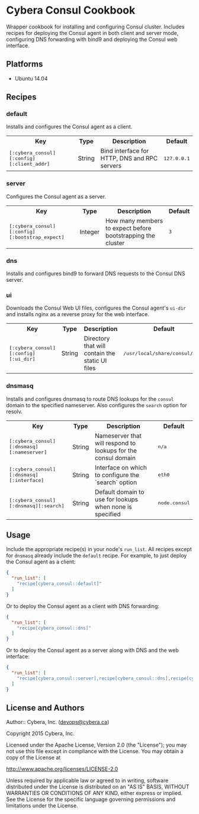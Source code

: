 # Cybera Consul Cookbook

Wrapper cookbook for installing and configuring Consul cluster. Includes recipes for deploying the Consul agent in both client and server mode, configuring DNS forwarding with bind9 and deploying the Consul web interface.

## Platforms

* Ubuntu 14.04

## Recipes

### default

Installs and configures the Consul agent as a client.

<table>
  <tr>
    <th>Key</th>
    <th>Type</th>
    <th>Description</th>
    <th>Default</th>
  </tr>
  <tr>
    <td><tt>[:cybera_consul][:config][:client_addr]</tt></td>
    <td>String</td>
    <td>Bind interface for HTTP, DNS and RPC servers</td>
    <td><tt>127.0.0.1</tt></td>
  </tr>
</table>

### server

Configures the Consul agent as a server.

<table>
  <tr>
    <th>Key</th>
    <th>Type</th>
    <th>Description</th>
    <th>Default</th>
  </tr>
  <tr>
    <td><tt>[:cybera_consul][:config][:bootstrap_expect]</tt></td>
    <td>Integer</td>
    <td>How many members to expect before bootstrapping the cluster</td>
    <td><tt>3</tt></td>
  </tr>
</table>

### dns

Installs and configures bind9 to forward DNS requests to the Consul DNS server.

### ui

Downloads the Consul Web UI files, configures the Consul agent's `ui-dir` and installs nginx as a reverse proxy for the web interface.

<table>
  <tr>
    <th>Key</th>
    <th>Type</th>
    <th>Description</th>
    <th>Default</th>
  </tr>
  <tr>
    <td><tt>[:cybera_consul][:config][:ui_dir]</tt></td>
    <td>String</td>
    <td>Directory that will contain the static UI files</td>
    <td><tt>/usr/local/share/consul/dist</tt></td>
  </tr>
</table>

### dnsmasq

Installs and configures dnsmasq to route DNS lookups for the `consul` domain to the specified nameserver. Also configures the `search` option for resolv.

<table>
  <tr>
    <th>Key</th>
    <th>Type</th>
    <th>Description</th>
    <th>Default</th>
  </tr>
  <tr>
    <td><tt>[:cybera_consul][:dnsmasq][:nameserver]</tt></td>
    <td>String</td>
    <td>Nameserver that will respond to lookups for the consul domain</td>
    <td><tt>n/a</tt></td>
  </tr>
  <tr>
    <td><tt>[:cybera_consul][:dnsmasq][:interface]</tt></td>
    <td>String</td>
    <td>Interface on which to configure the `search` option</td>
    <td><tt>eth0</tt></td>
  </tr>
  <tr>
    <td><tt>[:cybera_consul][:dnsmasq][:search]</tt></td>
    <td>String</td>
    <td>Default domain to use for lookups when none is specified</td>
    <td><tt>node.consul</tt></td>
  </tr>
</table>

## Usage

Include the appropriate recipe(s) in your node's `run_list`. All recipes except for `dnsmasq` already include the `default` recipe. For example, to just deploy the Consul agent as a client:

```json
{
  "run_list": [
    "recipe[cybera_consul::default]"
  ]
}
```

Or to deploy the Consul agent as a client with DNS forwarding:

```json
{
  "run_list": [
    "recipe[cybera_consul::dns]"
  ]
}
```

Or to deploy the Consul agent as a server along with DNS and the web interface:

```json
{
  "run_list": [
    "recipe[cybera_consul::server],recipe[cybera_consul::dns],recipe[cybera_consul::ui]"
  ]
}
```

## License and Authors

Author:: Cybera, Inc. (<devops@cybera.ca>)

Copyright 2015 Cybera, Inc.

Licensed under the Apache License, Version 2.0 (the "License");
you may not use this file except in compliance with the License.
You may obtain a copy of the License at

http://www.apache.org/licenses/LICENSE-2.0

Unless required by applicable law or agreed to in writing, software
distributed under the License is distributed on an "AS IS" BASIS,
WITHOUT WARRANTIES OR CONDITIONS OF ANY KIND, either express or implied.
See the License for the specific language governing permissions and
limitations under the License.
